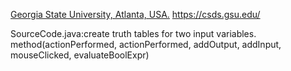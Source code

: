 [Georgia State University, Atlanta, USA.](https://catalogs.gsu.edu/preview_entity.php?catoid=4&ent_oid=231&returnto=562) https://csds.gsu.edu/

SourceCode.java:create truth tables for two input variables.
method(actionPerformed, actionPerformed, addOutput, addInput, mouseClicked, evaluateBoolExpr)
